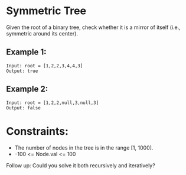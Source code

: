 # Symmetric Tree

Given the root of a binary tree, check whether it is a mirror of itself (i.e., symmetric around its center).

## Example 1:

```
Input: root = [1,2,2,3,4,4,3]
Output: true
```

## Example 2:

```
Input: root = [1,2,2,null,3,null,3]
Output: false
```

# Constraints:

- The number of nodes in the tree is in the range [1, 1000].
- -100 <= Node.val <= 100

Follow up: Could you solve it both recursively and iteratively?
